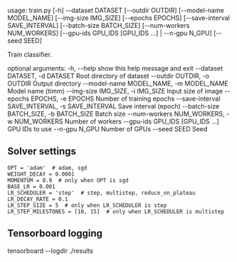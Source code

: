 usage: train.py [-h] --dataset DATASET [--outdir OUTDIR]
                [--model-name MODEL_NAME] [--img-size IMG_SIZE]
                [--epochs EPOCHS] [--save-interval SAVE_INTERVAL]
                [--batch-size BATCH_SIZE] [--num-workers NUM_WORKERS]
                [--gpu-ids GPU_IDS [GPU_IDS ...] | --n-gpu N_GPU]
                [--seed SEED]

Train classifier.

optional arguments:
  -h, --help            show this help message and exit
  --dataset DATASET, -d DATASET
                        Root directory of dataset
  --outdir OUTDIR, -o OUTDIR
                        Output directory
  --model-name MODEL_NAME, -m MODEL_NAME
                        Model name (timm)
  --img-size IMG_SIZE, -i IMG_SIZE
                        Input size of image
  --epochs EPOCHS, -e EPOCHS
                        Number of training epochs
  --save-interval SAVE_INTERVAL, -s SAVE_INTERVAL
                        Save interval (epoch)
  --batch-size BATCH_SIZE, -b BATCH_SIZE
                        Batch size
  --num-workers NUM_WORKERS, -w NUM_WORKERS
                        Number of workers
  --gpu-ids GPU_IDS [GPU_IDS ...]
                        GPU IDs to use
  --n-gpu N_GPU         Number of GPUs
  --seed SEED           Seed


  ## Solver settings
    OPT = 'adam'  # adam, sgd
    WEIGHT_DECAY = 0.0001
    MOMENTUM = 0.9  # only when OPT is sgd
    BASE_LR = 0.001
    LR_SCHEDULER = 'step'  # step, multistep, reduce_on_plateau
    LR_DECAY_RATE = 0.1
    LR_STEP_SIZE = 5  # only when LR_SCHEDULER is step
    LR_STEP_MILESTONES = [10, 15]  # only when LR_SCHEDULER is multistep

## Tensorboard logging
tensorboard --logdir ./results